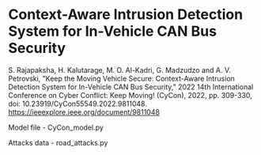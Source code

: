 # Context-Aware Intrusion Detection System for In-Vehicle CAN Bus Security


S. Rajapaksha, H. Kalutarage, M. O. Al-Kadri, G. Madzudzo and A. V. Petrovski, "Keep the Moving Vehicle Secure: Context-Aware Intrusion Detection System for In-Vehicle CAN Bus Security," 2022 14th International Conference on Cyber Conflict: Keep Moving! (CyCon), 2022, pp. 309-330, doi: 10.23919/CyCon55549.2022.9811048.
https://ieeexplore.ieee.org/document/9811048

Model file - CyCon_model.py

Attacks data - road_attacks.py

